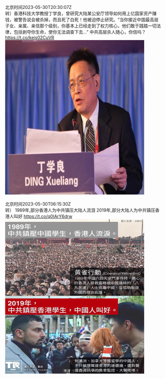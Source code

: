 北京时间2023-05-30T20:30:07Z<br>转）香港科技大学教授丁学良，曾研究大陆某公安厅领导如何用上亿国家资产赚钱，被警告说会被杀掉，而且死了白死！他被迫停止研究。“当你接近中国最高层子女、亲属、亲信那个级别，你基本上已经走到了权力核心，他们敢于践踏一切法律，包括剥夺你生命，使你无法调查下去…”
中共高层杀人随心，你信吗？ https://t.co/keis02CuVR<br><img src='/temp/image/2023/u-Month-5/1663523178281304065_0.jpg' width='450' height='500'><br><br>北京时间2023-05-30T06:15:30Z<br>转）
1989年,部分香港人为中共镇压大陆人流泪
2019年,部分大陆人为中共镇压香港人叫好 https://t.co/q0IArY6drw<br><img src='/temp/image/2023/u-Month-5/1663308107617824769_0.jpg' width='450' height='500'><br><br>